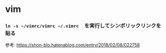 # vim

### `ln -s ~/vimrc/vimrc ~/.vimrc　` を実行してシンボリックリンクを貼る
参考: https://shon-blo.hatenablog.com/entry/2018/02/08/022758
